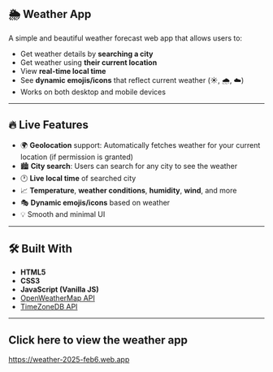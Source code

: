 ## 🌦️ Weather App

A simple and beautiful weather forecast web app that allows users to:
- Get weather details by **searching a city**
- Get weather using **their current location**
- View **real-time local time**
- See **dynamic emojis/icons** that reflect current weather (☀️, 🌧️, ☁️)
- Works on both desktop and mobile devices

---

## 🔥 Live Features

- 🌍 **Geolocation** support: Automatically fetches weather for your current location (if permission is granted)
- 🏙️ **City search**: Users can search for any city to see the weather
- 🕐 **Live local time** of searched city
- 📈 **Temperature**, **weather conditions**, **humidity**, **wind**, and more
- 🎭 **Dynamic emojis/icons** based on weather
- 💡 Smooth and minimal UI

---

## 🛠️ Built With

- **HTML5**
- **CSS3**
- **JavaScript (Vanilla JS)**
- [OpenWeatherMap API](https://openweathermap.org/api)
- [TimeZoneDB API](https://timezonedb.com/api)

---

## Click here to view the weather app
https://weather-2025-feb6.web.app
